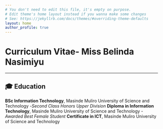 ```yaml
---
# You don't need to edit this file, it's empty on purpose.
# Edit theme's home layout instead if you wanna make some changes
# See: https://jekyllrb.com/docs/themes/#overriding-theme-defaults
layout: home
author_profile: true
---
```


# Curriculum Vitae- Miss Belinda Nasimiyu

---

## 🎓 Education
**BSc Information Technology**, Masinde Muliro University of Science and Technology -*Second Class Honors Upper Division*
**Diploma in Information Technology**, Masinde Muliro University of Science and Technology -*Awarded Best Female Student*
**Certificate in ICT**, Masinde Muliro University of Science and Technology
